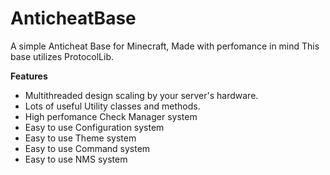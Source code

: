 # AnticheatBase

A simple Anticheat Base for Minecraft, Made with perfomance in mind This base utilizes ProtocolLib.

**Features**
* Multithreaded design scaling by your server's hardware.
* Lots of useful Utility classes and methods.
* High perfomance Check Manager system
* Easy to use Configuration system
* Easy to use Theme system
* Easy to use Command system
* Easy to use NMS system
